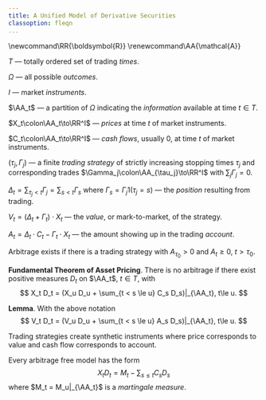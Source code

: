 ```yaml
---
title: A Unified Model of Derivative Securities
classoption: fleqn
...
```

\newcommand\RR{\boldsymbol{R}}
\renewcommand\AA{\mathcal{A}}

$T$ — totally ordered set of trading _times_.

$\Omega$ — all possible _outcomes_.

$I$ — market _instruments_.

$\AA_t$ — a partition of $\Omega$ indicating the _information_ available at time $t\in T$.

$X_t\colon\AA_t\to\RR^I$ — _prices_ at time $t$ of market instruments.

$C_t\colon\AA_t\to\RR^I$ — _cash flows_, usually 0, at time $t$ of market instruments.

$(\tau_j, \Gamma_j)$ — a finite _trading strategy_ of strictly increasing stopping
times $\tau_j$ and corresponding trades $\Gamma_j\colon\AA_{\tau_j}\to\RR^I$
with $\sum_j \Gamma_j = 0$.

$\Delta_t = \sum_{\tau_j < t} \Gamma_j = \sum_{s < t} \Gamma_s$ where
$\Gamma_s = \Gamma_j 1(\tau_j = s)$ — the _position_ resulting from trading.

$V_t = (\Delta_t + \Gamma_t)\cdot X_t$ — the _value_, or mark-to-market, of the strategy.

$A_t = \Delta_t\cdot C_t - \Gamma_t\cdot X_t$ — the amount showing up in the trading _account_.

Arbitrage exists if there is a trading strategy with $A_{\tau_0} > 0$ and $A_t \ge0$, $t > \tau_0$.

__Fundamental Theorem of Asset Pricing__. There is no arbitrage if there exist positive
measures $D_t$ on $\AA_t$, $t\in T$, with
$$
	X_t D_t = (X_u D_u + \sum_{t < s \le u} C_s D_s)|_{\AA_t}, t\le u.
$$

__Lemma__. With the above notation
$$
	V_t D_t = (V_u D_u + \sum_{t < s \le u} A_s D_s)|_{\AA_t}, t\le u.
$$

Trading strategies create synthetic instruments where price corresponds
to value and cash flow corresponds to account.

Every arbitrage free model has the form
$$
	X_t D_t = M_t - \sum_{s\le t} C_s D_s
$$
where $M_t = M_u|_{\AA_t}$ is a _martingale measure_.
